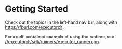 # Getting Started

Check out the topics in the left-hand nav bar, along with
https://fburl.com/executorch.

For a self-contained example of using the runtime, see
[//executorch/sdk/runners/executor_runner.cpp](https://www.internalfb.com/code/executorch/src/fbsource/fbcode/executorch/sdk/runners/executor_runner.cpp).

